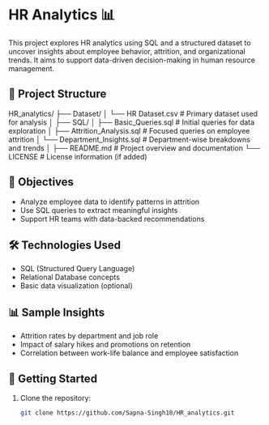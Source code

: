 # HR Analytics 📊

This project explores HR analytics using SQL and a structured dataset to uncover insights about employee behavior, attrition, and organizational trends. It aims to support data-driven decision-making in human resource management.

## 📁 Project Structure

HR_analytics/
├── Dataset/
│   └── HR Dataset.csv           # Primary dataset used for analysis
│
├── SQL/
│   ├── Basic_Queries.sql        # Initial queries for data exploration
│   ├── Attrition_Analysis.sql   # Focused queries on employee attrition
│   └── Department_Insights.sql  # Department-wise breakdowns and trends
│
├── README.md                    # Project overview and documentation
└── LICENSE                      # License information (if added)


## 📌 Objectives

- Analyze employee data to identify patterns in attrition
- Use SQL queries to extract meaningful insights
- Support HR teams with data-backed recommendations

## 🛠️ Technologies Used

- SQL (Structured Query Language)
- Relational Database concepts
- Basic data visualization (optional)

## 📊 Sample Insights

- Attrition rates by department and job role
- Impact of salary hikes and promotions on retention
- Correlation between work-life balance and employee satisfaction

## 🚀 Getting Started

1. Clone the repository:
   ```bash
   git clone https://github.com/Sapna-Singh10/HR_analytics.git
